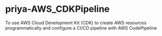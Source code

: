 # priya-AWS_CDKPipeline
To use AWS Cloud Development Kit (CDK) to create AWS resources programmatically and configure a CI/CD pipeline with AWS CodePipeline
